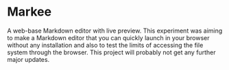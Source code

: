 # Markee

A web-base Markdown editor with live preview. This experiment was aiming to make a Markdown editor that you can quickly launch in your browser without any installation and also to test the limits of accessing the file system through the browser. This project will probably not get any further major updates.